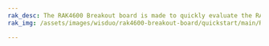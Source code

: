 ```yaml
---
rak_desc: The RAK4600 Breakout board is made to quickly evaluate the RAK4600 Stamp Module. The XBee form factor board allows access to most GPIO's.
rak_img: /assets/images/wisduo/rak4600-breakout-board/quickstart/main/RAK4600-Breakout.png

---
```


<rk-redirect to="/Product-Categories/WisDuo/RAK4600-Breakout-Board/Overview/" />